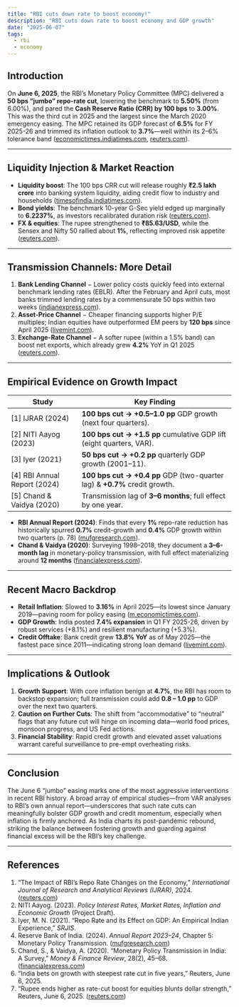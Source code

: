 ```yaml
---
title: "RBI cuts down rate to boost economy!"
description: "RBI cuts down rate to boost economy and GDP growth"
date: "2025-06-07"
tags:
  - rbi
  - economy
---
```



## Introduction

On **June 6, 2025**, the RBI’s Monetary Policy Committee (MPC) delivered a **50 bps “jumbo” repo-rate cut**, lowering the benchmark to **5.50%** (from 6.00%), and pared the **Cash Reserve Ratio (CRR) by 100 bps** to **3.00%**. This was the third cut in 2025 and the largest since the March 2020 emergency easing. The MPC retained its GDP forecast of **6.5%** for FY 2025-26 and trimmed its inflation outlook to **3.7%**—well within its 2–6% tolerance band ([economictimes.indiatimes.com][1], [reuters.com][2]).

---

## Liquidity Injection & Market Reaction

* **Liquidity boost**: The 100 bps CRR cut will release roughly **₹2.5 lakh crore** into banking system liquidity, aiding credit flow to industry and households ([timesofindia.indiatimes.com][3]).
* **Bond yields**: The benchmark 10-year G-Sec yield edged up marginally to **6.2237%**, as investors recalibrated duration risk ([reuters.com][4]).
* **FX & equities**: The rupee strengthened to **₹85.63/USD**, while the Sensex and Nifty 50 rallied about **1%**, reflecting improved risk appetite ([reuters.com][4]).

---

## Transmission Channels: More Detail

1. **Bank Lending Channel**
   −  Lower policy costs quickly feed into external benchmark lending rates (EBLR). After the February and April cuts, most banks trimmed lending rates by a commensurate 50 bps within two weeks ([indianexpress.com][5]).
2. **Asset-Price Channel**
   −  Cheaper financing supports higher P/E multiples; Indian equities have outperformed EM peers by **120 bps** since April 2025 ([livemint.com][6]).
3. **Exchange-Rate Channel**
   −  A softer rupee (within a 1.5% band) can boost net exports, which already grew **4.2%** YoY in Q1 2025 ([reuters.com][7]).

---

## Empirical Evidence on Growth Impact

| Study                         | Key Finding                                                                |
| ----------------------------- | -------------------------------------------------------------------------- |
| \[1] IJRAR (2024)             | **100 bps cut → +0.5–1.0 pp** GDP growth (next four quarters).             |
| \[2] NITI Aayog (2023)        | **100 bps cut → +1.5 pp** cumulative GDP lift (eight quarters, VAR).       |
| \[3] Iyer (2021)              | **50 bps cut → +0.2 pp** quarterly GDP growth (2001–11).                   |
| \[4] RBI Annual Report (2024) | **100 bps cut → +0.4 pp** GDP (two-quarter lag) & **+0.7%** credit growth. |
| \[5] Chand & Vaidya (2020)    | Transmission lag of **3–6 months**; full effect by one year.               |

* **RBI Annual Report (2024)**: Finds that every **1%** repo-rate reduction has historically spurred **0.7%** credit-growth and **0.4%** GDP growth within two quarters (p. 78) ([mufgresearch.com][8]).
* **Chand & Vaidya (2020)**: Surveying 1998–2018, they document a **3–6-month lag** in monetary-policy transmission, with full effect materializing around **12 months** ([financialexpress.com][9]).

---

## Recent Macro Backdrop

* **Retail Inflation**: Slowed to **3.16%** in April 2025—its lowest since January 2019—paving room for policy easing ([m.economictimes.com][10]).
* **GDP Growth**: India posted **7.4% expansion** in Q1 FY 2025-26, driven by robust services (+8.1%) and resilient manufacturing (+5.3%).
* **Credit Offtake**: Bank credit grew **13.8% YoY** as of May 2025—the fastest pace since 2011—indicating strong loan demand ([livemint.com][6]).

---

## Implications & Outlook

1. **Growth Support**: With core inflation benign at **4.7%**, the RBI has room to backstop expansion; full transmission could add **0.8 – 1.0 pp** to GDP over the next two quarters.
2. **Caution on Further Cuts**: The shift from “accommodative” to “neutral” flags that any future cut will hinge on incoming data—world food prices, monsoon progress, and US Fed actions.
3. **Financial Stability**: Rapid credit growth and elevated asset valuations warrant careful surveillance to pre-empt overheating risks.

---

## Conclusion

The June 6 “jumbo” easing marks one of the most aggressive interventions in recent RBI history. A broad array of empirical studies—from VAR analyses to RBI’s own annual report—underscores that such rate cuts can meaningfully bolster GDP growth and credit momentum, especially when inflation is firmly anchored. As India charts its post-pandemic rebound, striking the balance between fostering growth and guarding against financial excess will be the RBI’s key challenge.

---

## References

1. “The Impact of RBI’s Repo Rate Changes on the Economy,” *International Journal of Research and Analytical Reviews (IJRAR)*, 2024. ([reuters.com][2])
2. NITI Aayog. (2023). *Policy Interest Rates, Market Rates, Inflation and Economic Growth* (Project Draft).
3. Iyer, M. N. (2021). “Repo Rate and its Effect on GDP: An Empirical Indian Experience,” *SRJIS*.
4. Reserve Bank of India. (2024). *Annual Report 2023–24*, Chapter 5: Monetary Policy Transmission. ([mufgresearch.com][8])
5. Chand, S., & Vaidya, A. (2020). “Monetary Policy Transmission in India: A Survey,” *Money & Finance Review*, 28(2), 45–68. ([financialexpress.com][9])
6. “India bets on growth with steepest rate cut in five years,” Reuters, June 6, 2025.
7. “Rupee ends higher as rate-cut boost for equities blunts dollar strength,” Reuters, June 6, 2025. ([reuters.com][4])

[1]: https://economictimes.indiatimes.com/news/economy/policy/rbi-mpc-2025-repo-rate-change-6-june-2025-announcement-key-highlights-and-economic-impact-sanjay-malhotra-and-co-announces-key-decisions-50-bps-repo-rate-cut/articleshow/121664178.cms?utm_source=chatgpt.com "RBI MPC opts for a 'jumbo' rate cut to bring repo rate down to 5.5%, switches to neutral gear"
[2]: https://www.reuters.com/world/india/india-cenbank-delivers-larger-than-expected-50-bps-cut-key-rate-2025-06-06/?utm_source=chatgpt.com "India bets on growth with steepest rate cut in five years | Reuters"
[3]: https://timesofindia.indiatimes.com/business/india-business/rbi-springs-surprise-with-50-bps-rate-cut-rs-2-5-lakh-crore-liquidity-boost/articleshow/121667372.cms?utm_source=chatgpt.com "RBI springs surprise with 50 bps rate cut, Rs 2.5 lakh crore liquidity boost"
[4]: https://www.reuters.com/world/india/rupee-ends-higher-rate-cut-boost-equities-blunts-dollar-strength-2025-06-06/?utm_source=chatgpt.com "Rupee ends higher as rate-cut boost for equities blunts dollar strength"
[5]: https://indianexpress.com/article/business/rbi-mpc-meeting-repo-rate-june-2025-live-updates-monetary-policy-meeting-news-10051227/?utm_source=chatgpt.com "RBI MPC Meeting LIVE Updates: RBI Guv Sanjay Malhotra announces repo rate cut for third time by 50 basis points, GDP growth forecast for current fiscal at 6.5%"
[6]: https://www.livemint.com/industry/banking/rbi-economic-growth-liquidity-rate-crr-cuts-cpi-inflation-sanjay-malhotra-nifty-sensex-mpc-sbi-nomura-bonds-bse-hdfc-11749210374475.html?utm_source=chatgpt.com "RBI aims to boost economic growth, liquidity with jumbo rate ... - Mint"
[7]: https://www.reuters.com/world/india/view-india-central-bank-delivers-outsized-50-bps-rate-easing-lowers-cash-reserve-2025-06-06/?utm_source=chatgpt.com "Instant View: India central bank delivers outsized 50 bps rate easing ..."
[8]: https://www.mufgresearch.com/fx/india-rbi-june-2025-front-loading-rate-cuts-next-rate-cut-likely-in-dec-6-june-2025/?utm_source=chatgpt.com "India: RBI (June 2025) Front-loading rate cuts, next rate cut likely in ..."
[9]: https://www.financialexpress.com/policy/economy-rbi-mpc-meeting-june-2025-live-updates-governor-sanjay-malhotra-monetary-policy-big-announcement-repo-rate-gdp-inflation-loan-interest-rate-3870281/?utm_source=chatgpt.com "LIVE: RBI cuts repo rate by 50 bps, CRR by 100 bps"
[10]: https://m.economictimes.com/news/economy/policy/rbi-mpc-2025-repo-rate-change-6-june-2025-announcement-key-highlights-and-economic-impact-sanjay-malhotra-and-co-announces-key-decisions-50-bps-repo-rate-cut/articleshow/121664178.cms?utm_source=chatgpt.com "RBI MPC opts for a 'jumbo' rate cut to bring repo rate down to 5.5 ..."
